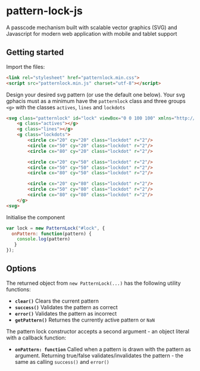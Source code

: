 # pattern-lock-js
A passcode mechanism built with scalable vector graphics (SVG) and Javascript for modern web application with mobile and tablet support

## Getting started
Import the files:
```html
<link rel="stylesheet" href="patternlock.min.css">
<script src="patternlock.min.js" charset="utf-8"></script>
```

Design your desired svg pattern (or use the default one below). Your svg gphacis must as a minimum have the `patternlock` class and three groups `<g>` with the classes `actives`, `lines` and `lockdots`
```html
<svg class="patternlock" id="lock" viewBox="0 0 100 100" xmlns="http://www.w3.org/2000/svg">
    <g class="actives"></g>
    <g class="lines"></g>
    <g class="lockdots">
        <circle cx="20" cy="20" class="lockdot" r="2"/>
        <circle cx="50" cy="20" class="lockdot" r="2"/>
        <circle cx="80" cy="20" class="lockdot" r="2"/>

        <circle cx="20" cy="50" class="lockdot" r="2"/>
        <circle cx="50" cy="50" class="lockdot" r="2"/>
        <circle cx="80" cy="50" class="lockdot" r="2"/>

        <circle cx="20" cy="80" class="lockdot" r="2"/>
        <circle cx="50" cy="80" class="lockdot" r="2"/>
        <circle cx="80" cy="80" class="lockdot" r="2"/>
    </g>
<svg>
```
Initialise the component
```javascript
var lock = new PatternLock("#lock", {
  onPattern: function(pattern) {
    console.log(pattern)
   }
});
```

## Options
The returned object from `new PatternLock(...)` has the following utility functions:
* **`clear()`** Clears the current pattern
* **`success()`** Validates the pattern as correct
* **`error()`** Validates the pattern as incorrect
* **`getPattern()`** Returnes the currently active pattern or `NaN`

The pattern lock constructor accepts a second argument - an object literal with a callback function:

* **`onPattern: function`** Called when a pattern is drawn with the pattern as argument. Returning true/false validates/invalidates the pattern - the same as calling `success()` and `error()`
```javascript

